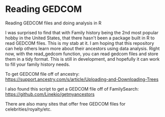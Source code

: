 # Reading GEDCOM
Reading GEDCOM files and doing analysis in R

I was surprised to find that with Family history being the 2nd most popular hobby in the United States, that there hasn't been a package built in R to read GEDCOM files. This is my stab at it. I am hoping that this repository can help others learn more about their ancestors using data analysis.
Right now, with the read_gedcom function, you can read gedcom files and store them in a tidy format. This is still in development, and hopefully it can work to fill your family history needs.

To get GEDCOM file off of ancestry:
https://support.ancestry.com/s/article/Uploading-and-Downloading-Trees

I also found this script to get a GEDCOM file off of FamilySearch:
https://github.com/Linekio/getmyancestors

There are also many sites that offer free GEDCOM files for celebrities/royalty/etc. 

